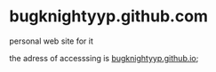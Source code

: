 bugknightyyp.github.com
=======================

personal web site for it

the adress of accesssing is [bugknightyyp.github.io]("http://bugknightyyp.github.io/");
